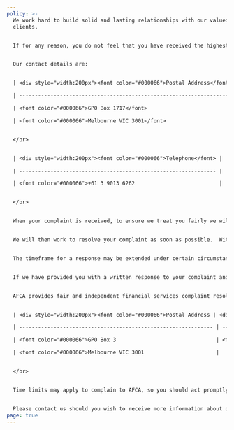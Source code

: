 ```yaml
---
policy: >-
  We work hard to build solid and lasting relationships with our valued
  clients. 


  If for any reason, you do not feel that you have received the highest standard of care from us, we encourage you to share this with us. By listening to your feedback, we can address any concerns and continually improve our service.


  Our contact details are:


  | <div style="width:200px"><font color="#000066">Postal Address</font> | <div style="width:200px"><font color="#000066">Email</font> |     |

  | --------------------------------------------------------------------- | ------------------------------------------------------------ | --- |

  | <font color="#000066">GPO Box 1717</font>                             | <font color="#000066">info@walbrook.com.au</font>            |     |

  | <font color="#000066">Melbourne VIC 3001</font>                       |                                                              |     |


  </br>


  | <div style="width:200px"><font color="#000066">Telephone</font> |

  | --------------------------------------------------------------- |

  | <font color="#000066">+61 3 9013 6262                           |


  </br>


  When your complaint is received, to ensure we treat you fairly we will acknowledge receipt in writing within 24 hours and enter the details in our complaints register.


  We will then work to resolve your complaint as soon as possible.  Within 30 days we must provide you with a written response to your complaint, however you can contact us at any time to ask for an update on the status of our investigation.


  The timeframe for a response may be extended under certain circumstances, in which case we will write to you explaining the reason for the delay, your right to complain to the Australian Financial Complaints Authority (AFCA) if you are dissatisfied and the contact details for AFCA. 


  If we have provided you with a written response to your complaint and it has not been resolved to your satisfaction, you can lodge a complaint with the Australian Financial Complaints Authority (AFCA). 


  AFCA provides fair and independent financial services complaint resolution that is free to consumers.


  | <div style="width:200px"><font color="#000066">Postal Address | <div style="width:200px"><font color="#000066">Email | <div style="width:200px"><font color="#000066">Telephone</font> |

  | -------------------------------------------------------------- | ----------------------------------------------------- | ---------------------------------------------------------------- |

  | <font color="#000066">GPO Box 3                                | <font color="#000066">info@afca.org.au                | <font color="#000066">1800 931 678                               |

  | <font color="#000066">Melbourne VIC 3001                       |                                                       | <font color="#000066">(free call)                                |


  </br>


  Time limits may apply to complain to AFCA, so you should act promptly or otherwise consult the AFCA website to determine if or when the time limit relevant to your circumstances expires. You can find further information at www.afca.org.au. 


  Please contact us should you wish to receive more information about our complaints policy.
page: true
---
```

